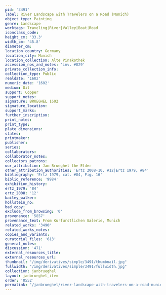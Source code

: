 ```yaml
---
pid: '3491'
label: River Landscape with Travelers on a Road (Munich)
object_type: Painting
genre: Landscape
worktags: Traveling|River|Valley|Boat|Road
iconclass_code:
height_cm: '33.3'
width_cm: '45.8'
diameter_cm:
location_country: Germany
location_city: Munich
location_collection: Alte Pinakothek
accession_nos_and_notes: 'inv. #829'
private_collection_info:
collection_type: Public
realdate: '1602'
numeric_date: '1602'
medium: Oil
support: Copper
support_notes:
signature: BRUEGHEL 1602
signature_location:
support_marks:
further_inscription:
print_notes:
print_type:
plate_dimensions:
states:
printmaker:
publisher:
series:
collaborators:
collaborator_notes:
collectors_patrons:
our_attribution: Jan Brueghel the Elder
other_attribution_authorities: 'Ertz 2008-10, #12|Ertz 1979, #84'
bibliography: 'Ertz 1979, cat. #84, Fig. 16'
biblio_reference: '9984'
exhibition_history:
ertz_1979: '84'
ertz_2008: '12'
bailey_walker:
hollstein_no:
bad_copy:
exclude_from_browsing: '0'
provenance: '5857'
provenance_text: From Kurfurstlichen Galerie, Munich
related_works: '3490'
related_works_notes:
copies_and_variants:
curatorial_files: '613'
general_notes:
discussion: '471'
external_resources_title:
external_resources_url:
thumbnail: "/img/derivatives/simple/3491/thumbnail.jpg"
fullwidth: "/img/derivatives/simple/3491/fullwidth.jpg"
collection: janbrueghel
layout: janbrueghel_item
order: '0552'
permalink: "/janbrueghel/river-landscape-with-travelers-on-a-road-munich"
---
```

